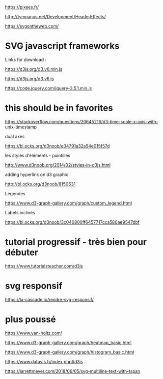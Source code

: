 https://pixees.fr/

http://tympanus.net/Development/HeaderEffects/

https://svgontheweb.com/


# SVG javascript frameworks

Links for download :

https://d3js.org/d3.v6.min.js

https://d3js.org/d3.v6.js

https://code.jquery.com/jquery-3.5.1.min.js

# this should be in favorites

https://stackoverflow.com/questions/20645216/d3-time-scale-x-axis-with-unix-timestamp

dual axes

https://bl.ocks.org/d3noob/e34791a32a54e015f57d

les styles d'éléments - pointillés

http://www.d3noob.org/2014/02/styles-in-d3js.html

adding hyperlink on d3 graphic

http://bl.ocks.org/d3noob/8150631

Légendes

https://www.d3-graph-gallery.com/graph/custom_legend.html

Labels inclinés 

https://bl.ocks.org/d3noob/3c040800ff6457717cca586ae9547dbf

# tutorial progressif - très bien pour débuter

https://www.tutorialsteacher.com/d3js

# svg responsif

https://la-cascade.io/rendre-svg-responsif/

# plus poussé

https://www.yan-holtz.com/

https://www.d3-graph-gallery.com/graph/heatmap_basic.html

https://www.d3-graph-gallery.com/graph/histogram_basic.html

https://www.datavis.fr/index.php#d3js

https://jarrettmeyer.com/2018/06/05/svg-multiline-text-with-tspan
